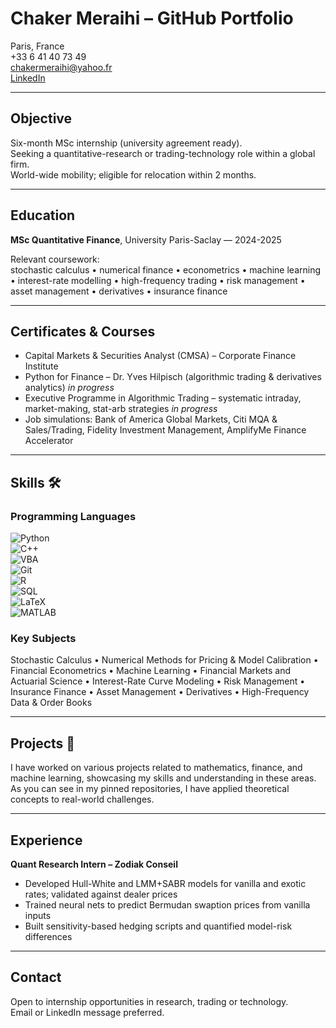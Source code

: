# Chaker Meraihi – GitHub Portfolio

Paris, France  
+33 6 41 40 73 49  
chakermeraihi@yahoo.fr  
[LinkedIn](https://www.linkedin.com/in/chaker-meraihi-b505b6292/)

---

## Objective

Six-month MSc internship (university agreement ready).  
Seeking a quantitative-research or trading-technology role within a global firm.  
World-wide mobility; eligible for relocation within 2 months.

---

## Education

**MSc Quantitative Finance**, University Paris-Saclay — 2024-2025  

Relevant coursework:  
stochastic calculus • numerical finance • econometrics • machine learning • interest-rate modelling • high-frequency trading • risk management • asset management • derivatives • insurance finance

---

## Certificates & Courses

- Capital Markets & Securities Analyst (CMSA) – Corporate Finance Institute  
- Python for Finance – Dr. Yves Hilpisch (algorithmic trading & derivatives analytics) *in progress*  
- Executive Programme in Algorithmic Trading – systematic intraday, market-making, stat-arb strategies *in progress*  
- Job simulations: Bank of America Global Markets, Citi MQA & Sales/Trading, Fidelity Investment Management, AmplifyMe Finance Accelerator

---

## Skills 🛠️

### Programming Languages

![Python](https://img.shields.io/badge/Python-3776AB?style=flat&logo=python&logoColor=white)  
![C++](https://img.shields.io/badge/C++-00599C?style=flat&logo=c%2B%2B&logoColor=white)  
![VBA](https://img.shields.io/badge/VBA-0078D4?style=flat&logo=microsoft-excel&logoColor=white)  
![Git](https://img.shields.io/badge/Git-F05032?style=flat&logo=git&logoColor=white)  
![R](https://img.shields.io/badge/R-276DC3?style=flat&logo=r&logoColor=white)  
![SQL](https://img.shields.io/badge/SQL-4479A1?style=flat&logo=postgresql&logoColor=white)  
![LaTeX](https://img.shields.io/badge/LaTeX-008080?style=flat&logo=latex&logoColor=white)  
![MATLAB](https://img.shields.io/badge/MATLAB-F57C00?style=flat&logo=mathworks&logoColor=white)

### Key Subjects

Stochastic Calculus • Numerical Methods for Pricing & Model Calibration • Financial Econometrics • Machine Learning • Financial Markets and Actuarial Science • Interest-Rate Curve Modeling • Risk Management • Insurance Finance • Asset Management • Derivatives • High-Frequency Data & Order Books

---

## Projects 🌟

I have worked on various projects related to mathematics, finance, and machine learning, showcasing my skills and understanding in these areas.  
As you can see in my pinned repositories, I have applied theoretical concepts to real-world challenges.

---

## Experience

**Quant Research Intern – Zodiak Conseil**

- Developed Hull-White and LMM+SABR models for vanilla and exotic rates; validated against dealer prices  
- Trained neural nets to predict Bermudan swaption prices from vanilla inputs  
- Built sensitivity-based hedging scripts and quantified model-risk differences

---

## Contact

Open to internship opportunities in research, trading or technology.  
Email or LinkedIn message preferred.
